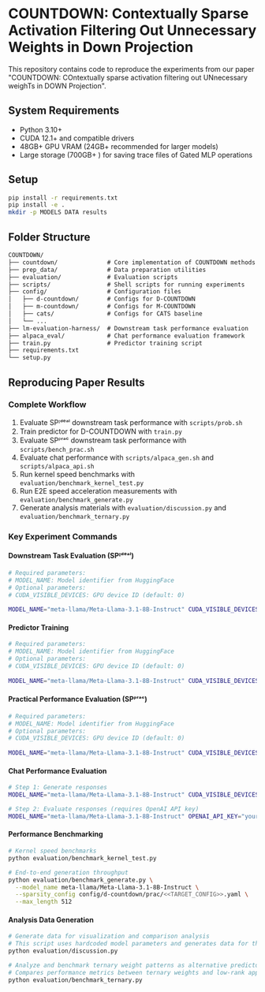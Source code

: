 # COUNTDOWN: Contextually Sparse Activation Filtering Out Unnecessary Weights in Down Projection

This repository contains code to reproduce the experiments from our paper "COUNTDOWN: COntextually sparse activation filtering out UNnecessary weighTs in DOWN Projection".

## System Requirements

- Python 3.10+
- CUDA 12.1+ and compatible drivers
- 48GB+ GPU VRAM (24GB+ recommended for larger models)
- Large storage (700GB+ ) for saving trace files of Gated MLP operations

## Setup

```bash
pip install -r requirements.txt
pip install -e .
mkdir -p MODELS DATA results
```

## Folder Structure

```html
COUNTDOWN/
├── countdown/              # Core implementation of COUNTDOWN methods
├── prep_data/              # Data preparation utilities
├── evaluation/             # Evaluation scripts
├── scripts/                # Shell scripts for running experiments
├── config/                 # Configuration files
│   ├── d-countdown/        # Configs for D-COUNTDOWN
│   ├── m-countdown/        # Configs for M-COUNTDOWN
│   ├── cats/               # Configs for CATS baseline
│   └── ...
├── lm-evaluation-harness/  # Downstream task performance evaluation
├── alpaca_eval/            # Chat performance evaluation framework
├── train.py                # Predictor training script
├── requirements.txt        
└── setup.py
```

## Reproducing Paper Results

### Complete Workflow

1. Evaluate SPᴵᵈᵉᵃˡ downstream task performance with `scripts/prob.sh`
2. Train predictor for D-COUNTDOWN with `train.py`
3. Evaluate SPᴾʳᵃᶜ downstream task performance with `scripts/bench_prac.sh`
4. Evaluate chat performance with `scripts/alpaca_gen.sh` and `scripts/alpaca_api.sh` 
5. Run kernel speed benchmarks with `evaluation/benchmark_kernel_test.py`
6. Run E2E speed acceleration measurements with `evaluation/benchmark_generate.py`
7. Generate analysis materials with `evaluation/discussion.py` and `evaluation/benchmark_ternary.py`

### Key Experiment Commands

#### Downstream Task Evaluation (SPᴵᵈᵉᵃˡ)

```bash
# Required parameters:
# MODEL_NAME: Model identifier from HuggingFace
# Optional parameters:
# CUDA_VISIBLE_DEVICES: GPU device ID (default: 0)
   
MODEL_NAME="meta-llama/Meta-Llama-3.1-8B-Instruct" CUDA_VISIBLE_DEVICES=0 bash ./scripts/prob.sh
```

#### Predictor Training

```bash
# Required parameters:
# MODEL_NAME: Model identifier from HuggingFace
# Optional parameters:
# CUDA_VISIBLE_DEVICES: GPU device ID (default: 0)
   
MODEL_NAME="meta-llama/Meta-Llama-3.1-8B-Instruct" CUDA_VISIBLE_DEVICES=0 bash ./scripts/train.sh
```

#### Practical Performance Evaluation (SPᴾʳᵃᶜ)

```bash
# Required parameters:
# MODEL_NAME: Model identifier from HuggingFace
# Optional parameters:
# CUDA_VISIBLE_DEVICES: GPU device ID (default: 0)
   
MODEL_NAME="meta-llama/Meta-Llama-3.1-8B-Instruct" CUDA_VISIBLE_DEVICES=0 bash ./scripts/bench_prac.sh
```

#### Chat Performance Evaluation

```bash
# Step 1: Generate responses
MODEL_NAME="meta-llama/Meta-Llama-3.1-8B-Instruct" CUDA_VISIBLE_DEVICES=0 bash ./scripts/alpaca_gen.sh

# Step 2: Evaluate responses (requires OpenAI API key)
MODEL_NAME="meta-llama/Meta-Llama-3.1-8B-Instruct" OPENAI_API_KEY="your_api_key" bash ./scripts/alpaca_api.sh
```

#### Performance Benchmarking

```bash
# Kernel speed benchmarks
python evaluation/benchmark_kernel_test.py

# End-to-end generation throughput
python evaluation/benchmark_generate.py \
  --model_name meta-llama/Meta-Llama-3.1-8B-Instruct \
  --sparsity_config config/d-countdown/prac/<<TARGET_CONFIG>>.yaml \
  --max_length 512
```

#### Analysis Data Generation

```bash
# Generate data for visualization and comparison analysis
# This script uses hardcoded model parameters and generates data for the CIF/CAF analysis
python evaluation/discussion.py

# Analyze and benchmark ternary weight patterns as alternative predictors
# Compares performance metrics between ternary weights and low-rank approximation
python evaluation/benchmark_ternary.py
```